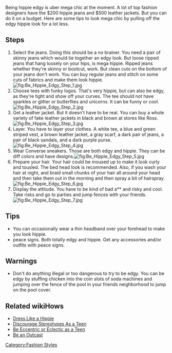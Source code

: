 Being hippie edgy is uber mega chic at the moment. A lot of top fashion
designers have the $200 hippie jeans and $500 leather jackets. But you
can do it on a budget. Here are some tips to look mega chic by pulling
off the edgy hippie look for a lot less.

## Steps

1.  Select the jeans. Doing this should be a no brainer. You need a pair
    of skinny jeans which would tie together an edgy look. But loose
    ripped jeans that hang loosely on your hips, is mega hippie. Ripped
    jeans whether they're skinny or bootcut, work. But clean cuts on the
    bottom of your jeans don't work. You can buy regular jeans and
    stitch on some cuts of fabrics and make them look
    hippie.![](Be_Hippie_Edgy_Step_1.jpg "fig:Be_Hippie_Edgy_Step_1.jpg")
2.  Choose tees with funky logos. That's very hippie, but can also be
    edgy, as they're tight and show off your curves. The tee should not
    have sparkles or glitter or butterflies and unicorns. It can be
    funny or
    cool.![](Be_Hippie_Edgy_Step_2.jpg "fig:Be_Hippie_Edgy_Step_2.jpg")
3.  Get a leather jacket. But it doesn't have to be real. You can buy a
    whole variety of fake leather jackets in black and brown at stores
    like
    Ross.![](Be_Hippie_Edgy_Step_3.jpg "fig:Be_Hippie_Edgy_Step_3.jpg")
4.  Layer. You have to layer your clothes. A white tee, a blue and green
    striped vest, a brown leather jacket, a gray scarf, a dark pair of
    jeans, a pair of black sandals, and a dark purple
    purse.![](Be_Hippie_Edgy_Step_4.jpg "fig:Be_Hippie_Edgy_Step_4.jpg")
5.  Wear Converse sneakers. Those are both edgy and hippie. They can be
    diff colors and have
    designs.![](Be_Hippie_Edgy_Step_5.jpg "fig:Be_Hippie_Edgy_Step_5.jpg")
6.  Prepare your hair. Your hair could be moused up to make it look
    curly and tousled. The bed head look is recommended. Also, if you
    wash your hair at night, and braid small chunks of your hair all
    around your head and then take them out in the morning and then
    spray a bit of
    hairspray.![](Be_Hippie_Edgy_Step_6.jpg "fig:Be_Hippie_Edgy_Step_6.jpg")
7.  Display the attitude. You have to be kind of bad a\*\* and risky and
    cool. Take risks and go to parties and jump fences with your
    friends.![](Be_Hippie_Edgy_Step_7.jpg "fig:Be_Hippie_Edgy_Step_7.jpg")

## Tips

-   You can occasionally wear a thin headband over your forehead to make
    you look hippie.
-   peace signs. Both totally edgy and hippie. Get any accessories
    and/or outfits with peace signs.

## Warnings

-   Don't do anything illegal or too dangerous to try to be edgy. You
    can be edgy by stuffing chicken into the coin slots of soda machines
    and jumping over the fence of the pool in your friends neighborhood
    to jump on the pool cover.

## Related wikiHows

-   [Dress Like a Hippie](Dress_Like_a_Hippie "wikilink")
-   [Discourage Stereotypes As a
    Teen](Discourage_Stereotypes_As_a_Teen "wikilink")
-   [Be Eccentric or Eclectic as a
    Teen](Be_Eccentric_or_Eclectic_as_a_Teen "wikilink")
-   [Be an Outcast](Be_an_Outcast "wikilink")

[Category:Fashion Styles](Category:Fashion_Styles "wikilink")